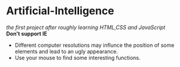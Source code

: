 # Artificial-Intelligence
*the first project after roughly learning HTML,CSS and JavaScript*  
**Don't support IE**  
* Different computer resolutions may influnce the position of some elements and lead to an ugly appearance.  
* Use your mouse to find some interesting functions.
